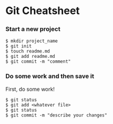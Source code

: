 # Git Cheatsheet

### Start a new project

```shell
$ mkdir project_name
$ git init
$ touch readme.md
$ git add readme.md
$ git commit -m "comment"
```

### Do some work and then save it

First, do some work!

```shell
$ git status
$ git add <whatever file>
$ git status
$ git commit -m "describe your changes"
```
